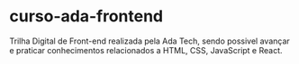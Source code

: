 # curso-ada-frontend
Trilha Digital de Front-end realizada pela Ada Tech, sendo possivel avançar e praticar conhecimentos relacionados a HTML, CSS, JavaScript e React. 
